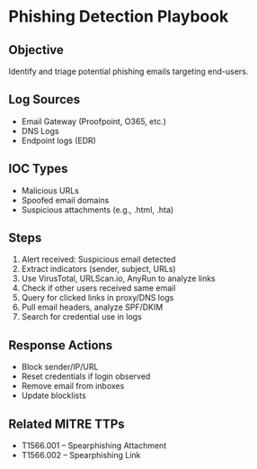 # Phishing Detection Playbook

## Objective
Identify and triage potential phishing emails targeting end-users.

## Log Sources
- Email Gateway (Proofpoint, O365, etc.)
- DNS Logs
- Endpoint logs (EDR)

## IOC Types
- Malicious URLs
- Spoofed email domains
- Suspicious attachments (e.g., .html, .hta)

## Steps
1. Alert received: Suspicious email detected
2. Extract indicators (sender, subject, URLs)
3. Use VirusTotal, URLScan.io, AnyRun to analyze links
4. Check if other users received same email
5. Query for clicked links in proxy/DNS logs
6. Pull email headers, analyze SPF/DKIM
7. Search for credential use in logs

## Response Actions
- Block sender/IP/URL
- Reset credentials if login observed
- Remove email from inboxes
- Update blocklists

## Related MITRE TTPs
- T1566.001 – Spearphishing Attachment
- T1566.002 – Spearphishing Link
